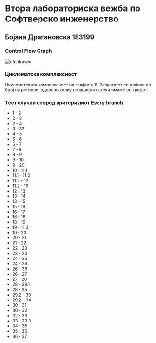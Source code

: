 <h1>Втора лабораториска вежба по Софтверско инженерство</h1>

<h2>Бојана Драгановска 183199</h2>

<h3>Control Flow Graph</h3>


![cfg drawio](https://github.com/Bojana-Draganovska/SI_2023_lab2_183199/assets/96067158/0a319a5f-8e4f-437f-bfe1-0adc2eff302d)

<h3>Цикломатска комплексност</h3>

<p>Цикломатската комплексност на графот е 8. Резултатот се добива по број на региони, односно колку независни патеки имаме во графот.</p>

<h3>Тест случаи според критериумот Every branch</h3>

<ul>
  <li>1 - 2</li>
  <li>2 - 3</li>
  <li>2 - 4</li>
  <li>3 - 37</li>
  <li>4 - 5</li>
  <li>5 - 6</li>
  <li>5 - 7</li>
  <li>7 - 8</li>
  <li>8 - 9</li>
  <li>9 - 10</li>
  <li>9 - 20</li>
  <li>10 - 11.1</li>
  <li>11.1 - 11.2</li>
  <li>11.2 - 12</li>
  <li>11.2 - 19</li>
  <li>12 - 13</li>
  <li>13 - 14</li>
  <li>13 - 15</li>
  <li>15 - 16</li>
  <li>16 - 17</li>
  <li>16 - 18</li>
  <li>18 - 19</li>
  <li>19 - 11.3</li>
  <li>19 - 20</li>
  <li>20 - 21</li>
  <li>21 - 22</li>
  <li>22 - 23</li>
  <li>23 - 24</li>
  <li>24 - 25</li>
  <li>24 - 26</li>
  <li>26 - 36</li>
  <li>26 - 27</li>
  <li>27 - 28</li>
  <li>28 - 29.1</li>
  <li>28 - 35</li>
  <li>29.2 - 30</li>
  <li>29.2 - 34</li>
  <li>30 - 31</li>
  <li>30 - 32</li>
  <li>32 - 33</li>
  <li>33 - 29.3</li>
  <li>34 - 35</li>
  <li>35 - 36</li>
  <li>36 - 37</li>
</ul>
  
  
  
